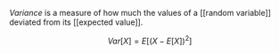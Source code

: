 *Variance* is a measure of how much the values of a [[random variable]] deviated from its [[expected value]]. 

$$
Var[X] = E[(X - E[X])^2]
$$